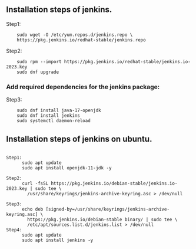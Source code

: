 ## Installation steps of jenkins.

   Step1:
  
        sudo wget -O /etc/yum.repos.d/jenkins.repo \
        https://pkg.jenkins.io/redhat-stable/jenkins.repo
        
   Step2:
   
        sudo rpm --import https://pkg.jenkins.io/redhat-stable/jenkins.io-2023.key
        sudo dnf upgrade
        
###  Add required dependencies for the jenkins package:

   Step3:

        sudo dnf install java-17-openjdk
        sudo dnf install jenkins
        sudo systemctl daemon-reload
        
## Installation steps of jenkins on ubuntu.

```

Step1:
      sudo apt update
      sudo apt install openjdk-11-jdk -y

Step2:
      curl -fsSL https://pkg.jenkins.io/debian-stable/jenkins.io-2023.key | sudo tee \
        /usr/share/keyrings/jenkins-archive-keyring.asc > /dev/null

Step3:
      echo deb [signed-by=/usr/share/keyrings/jenkins-archive-keyring.asc] \
        https://pkg.jenkins.io/debian-stable binary/ | sudo tee \
        /etc/apt/sources.list.d/jenkins.list > /dev/null
Step4:
      sudo apt update
      sudo apt install jenkins -y
```

